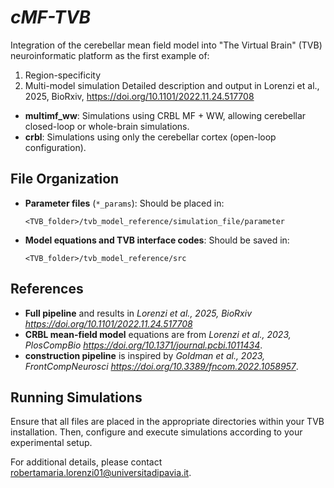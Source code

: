 # *cMF-TVB*
Integration of the cerebellar mean field model into "The Virtual Brain" (TVB) neuroinformatic platform as the first example of:
1) Region-specificity
2) Multi-model simulation
Detailed description and output in Lorenzi et al., 2025, BioRxiv, https://doi.org/10.1101/2022.11.24.517708


- **multimf_ww**: Simulations using CRBL MF + WW, allowing cerebellar closed-loop or whole-brain simulations.
- **crbl**: Simulations using only the cerebellar cortex (open-loop configuration).

## File Organization

- **Parameter files** (`*_params`): Should be placed in:
  ```
  <TVB_folder>/tvb_model_reference/simulation_file/parameter
  ```
- **Model equations and TVB interface codes**: Should be saved in:
  ```
  <TVB_folder>/tvb_model_reference/src
  ```

## References
- **Full pipeline** and results in *Lorenzi et al., 2025, BioRxiv https://doi.org/10.1101/2022.11.24.517708*
- **CRBL mean-field model** equations are from *Lorenzi et al., 2023, PlosCompBio https://doi.org/10.1371/journal.pcbi.1011434*.
- **construction pipeline** is inspired by *Goldman et al., 2023, FrontCompNeurosci https://doi.org/10.3389/fncom.2022.1058957*.

## Running Simulations
Ensure that all files are placed in the appropriate directories within your TVB installation. Then, configure and execute simulations according to your experimental setup.

For additional details, please contact robertamaria.lorenzi01@universitadipavia.it.
